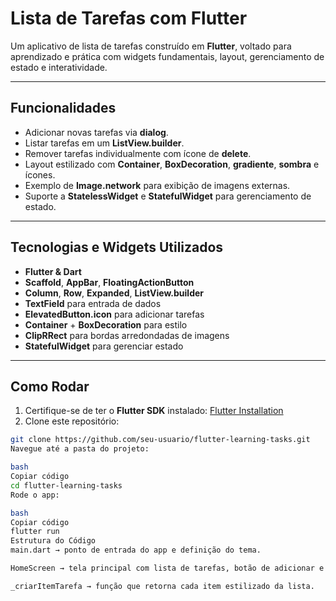 # Lista de Tarefas com Flutter

Um aplicativo de lista de tarefas construído em **Flutter**, voltado para aprendizado e prática com widgets fundamentais, layout, gerenciamento de estado e interatividade.

---

## Funcionalidades

- Adicionar novas tarefas via **dialog**.  
- Listar tarefas em um **ListView.builder**.  
- Remover tarefas individualmente com ícone de **delete**.  
- Layout estilizado com **Container**, **BoxDecoration**, **gradiente**, **sombra** e ícones.  
- Exemplo de **Image.network** para exibição de imagens externas.  
- Suporte a **StatelessWidget** e **StatefulWidget** para gerenciamento de estado.  

---

## Tecnologias e Widgets Utilizados

- **Flutter & Dart**  
- **Scaffold**, **AppBar**, **FloatingActionButton**  
- **Column**, **Row**, **Expanded**, **ListView.builder**  
- **TextField** para entrada de dados  
- **ElevatedButton.icon** para adicionar tarefas  
- **Container** + **BoxDecoration** para estilo  
- **ClipRRect** para bordas arredondadas de imagens  
- **StatefulWidget** para gerenciar estado  

---

## Como Rodar

1. Certifique-se de ter o **Flutter SDK** instalado: [Flutter Installation](https://flutter.dev/docs/get-started/install)  
2. Clone este repositório:  
```bash
git clone https://github.com/seu-usuario/flutter-learning-tasks.git
Navegue até a pasta do projeto:

bash
Copiar código
cd flutter-learning-tasks
Rode o app:

bash
Copiar código
flutter run
Estrutura do Código
main.dart → ponto de entrada do app e definição do tema.

HomeScreen → tela principal com lista de tarefas, botão de adicionar e diálogo.

_criarItemTarefa → função que retorna cada item estilizado da lista.
